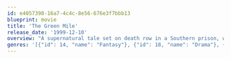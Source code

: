 ```yaml
---
id: e4057398-16a7-4c4c-8e56-676e3f7bbb13
blueprint: movie
title: 'The Green Mile'
release_date: '1999-12-10'
overview: "A supernatural tale set on death row in a Southern prison, where gentle giant John Coffey possesses the mysterious power to heal people's ailments. When the cellblock's head guard, Paul Edgecomb, recognizes Coffey's miraculous gift, he tries desperately to help stave off the condemned man's execution."
genres: '[{"id": 14, "name": "Fantasy"}, {"id": 18, "name": "Drama"}, {"id": 80, "name": "Crime"}]'
---
```

